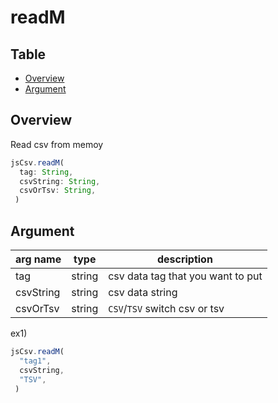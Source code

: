 
# readM

Table
-----------------
* [Overview](#overview)
* [Argument](#argument)


## Overview

Read csv from memoy 

```js.js
jsCsv.readM(
  tag: String,
  csvString: String,
  csvOrTsv: String,
 )

```

## Argument

| arg name | type | description |
| -------- | -------- | -------- |
| tag | string | csv data tag that you want to put |
| csvString | string | csv data string |
| csvOrTsv | string | `CSV`/`TSV` switch csv or tsv |



ex1) 

```js.js
jsCsv.readM(
  "tag1",
  csvString,
  "TSV",
 )

```

